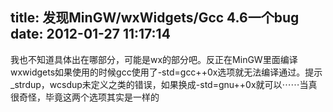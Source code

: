 title: 发现MinGW/wxWidgets/Gcc 4.6一个bug
date: 2012-01-27 11:17:14
---

我也不知道具体出在哪部分，可能是wx的部分吧。反正在MinGW里面编译wxwidgets如果使用的时候gcc使用了-std=gcc++0x选项就无法编译通过。提示_strdup，wcsdup未定义之类的错误，如果换成-std=gnu++0x就可以⋯⋯当真很奇怪，毕竟这两个选项其实是一样的